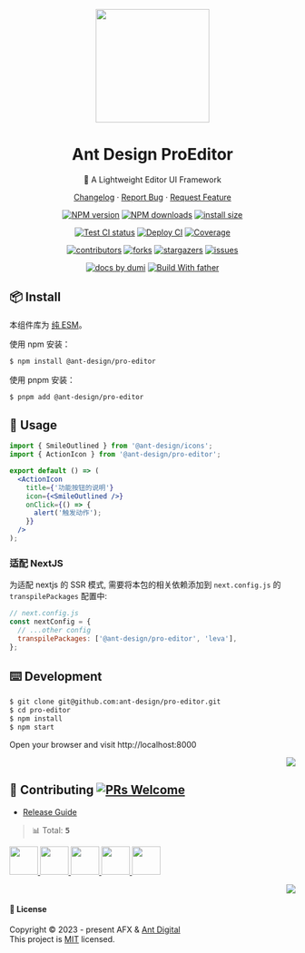 <a name="readme-top"></a>

<p align="center">
  <a href="#">
    <img width="200" src="https://gw.alipayobjects.com/zos/antfincdn/upvrAjAPQX/Logo_Tech%252520UI.svg">
  </a>
</p>

<h1 align="center">Ant Design ProEditor</h1>

<div align="center">

🌟 A Lightweight Editor UI Framework

[Changelog](./CHANGELOG.md) · [Report Bug][issues-url] · [Request Feature][issues-url]

<!-- SHIELD GROUP -->

[![NPM version][npm-image]][npm-url] [![NPM downloads][download-image]][download-url] [![install size][npm-size]][npm-size-url]

[![Test CI status][test-ci]][test-ci-url] [![Deploy CI][release-ci]][release-ci-url] [![Coverage][coverage]][codecov-url]

[![contributors][contributors-shield]][contributors-url] [![forks][forks-shield]][forks-url] [![stargazers][stargazers-shield]][stargazers-url] [![issues][issues-shield]][issues-url]

[![ docs by dumi][dumi-url]](https://d.umijs.org/) [![Build With father][father-url]](https://github.com/umijs/father/)

<!-- gitpod url -->

[gitpod-badge]: https://img.shields.io/badge/Gitpod-ready--to--code-blue?logo=gitpod
[gitpod-url]: https://gitpod.io/#https://github.com/ant-design/@ant-design/pro-editor

<!-- umi url -->

[dumi-url]: https://img.shields.io/badge/docs%20by-dumi-blue
[father-url]: https://img.shields.io/badge/build%20with-father-028fe4.svg

<!-- npm url -->

[npm-image]: https://img.shields.io/npm/v/@ant-design/pro-editor.svg?style=flat-square&color=deepgreen&label=latest
[npm-url]: https://npmjs.org/package/@ant-design/pro-editor
[npm-size]: https://img.shields.io/bundlephobia/minzip/@ant-design/pro-editor?color=deepgreen&label=gizpped%20size&style=flat-square
[npm-size-url]: https://packagephobia.com/result?p=@ant-design/pro-editor

<!-- coverage -->

[coverage]: https://codecov.io/gh/ant-design/pro-editor/branch/main/graph/badge.svg
[codecov-url]: https://codecov.io/gh/ant-design/pro-editor/branch/main

<!-- Github CI -->

[test-ci]: https://github.com/ant-design/pro-editor/actions/workflows/test.yml/badge.svg
[test-ci-url]: https://github.com/ant-design/pro-editor/actions/workflows/test.yml
[release-ci]: https://github.com/ant-design/pro-editor/actions/workflows/release.yml/badge.svg
[release-ci-url]: https://github.com/ant-design/pro-editor/actions/workflows/release.yml/
[download-image]: https://img.shields.io/npm/dm/@ant-design/pro-editor.svg?style=flat-square
[download-url]: https://npmjs.org/package/@ant-design/pro-editor

<!-- contributors -->

[contributors-shield]: https://img.shields.io/github/contributors/ant-design/pro-editor.svg?style=flat
[contributors-url]: https://github.com/ant-design/pro-editor/graphs/contributors

<!-- forks -->

[forks-shield]: https://img.shields.io/github/forks/ant-design/pro-editor.svg?style=flat
[forks-url]: https://github.com/ant-design/pro-editor/network/members

<!-- stargazers -->

[stargazers-shield]: https://img.shields.io/github/stars/ant-design/pro-editor.svg?style=flat
[stargazers-url]: https://github.com/ant-design/pro-editor/stargazers

<!-- issues -->

[issues-shield]: https://img.shields.io/github/issues/ant-design/pro-editor.svg?style=flat
[issues-url]: https://github.com/ant-design/pro-editor/issues/new/choose

</div>

## 📦 Install

本组件库为 [纯 ESM](https://gist.github.com/sindresorhus/a39789f98801d908bbc7ff3ecc99d99c)。

使用 npm 安装：

```bash
$ npm install @ant-design/pro-editor
```

使用 pnpm 安装：

```bash
$ pnpm add @ant-design/pro-editor
```

## 🔨 Usage

```jsx
import { SmileOutlined } from '@ant-design/icons';
import { ActionIcon } from '@ant-design/pro-editor';

export default () => (
  <ActionIcon
    title={'功能按钮的说明'}
    icon={<SmileOutlined />}
    onClick={() => {
      alert('触发动作');
    }}
  />
);
```

### 适配 NextJS

为适配 nextjs 的 SSR 模式, 需要将本包的相关依赖添加到 `next.config.js` 的 `transpilePackages` 配置中:

```js
// next.config.js
const nextConfig = {
  // ...other config
  transpilePackages: ['@ant-design/pro-editor', 'leva'],
};
```

## ⌨️ Development

```bash
$ git clone git@github.com:ant-design/pro-editor.git
$ cd pro-editor
$ npm install
$ npm start
```

Open your browser and visit http://localhost:8000

<div align="right">

[![][back-to-top]](#readme-top)

</div>

## 🤝 Contributing [![PRs Welcome](https://img.shields.io/badge/PRs-welcome-brightgreen.svg?style=flat-square)](http://makeapullrequest.com)

- [Release Guide](https://github.com/ant-design/pro-editor/wiki/release)

<!-- CONTRIBUTION GROUP -->

> 📊 Total: <kbd>**5**</kbd>

<a href="https://github.com/arvinxx" title="arvinxx">
  <img src="https://avatars.githubusercontent.com/u/28616219?v=4" width="50" />
</a>
<a href="https://github.com/rdmclin2" title="rdmclin2">
  <img src="https://avatars.githubusercontent.com/u/4705237?v=4" width="50" />
</a>
<a href="https://github.com/actions-user" title="actions-user">
  <img src="https://avatars.githubusercontent.com/u/65916846?v=4" width="50" />
</a>
<a href="https://github.com/meganjohnson96" title="meganjohnson96">
  <img src="https://avatars.githubusercontent.com/u/136729222?v=4" width="50" />
</a>
<a href="https://github.com/chenshuai2144" title="chenshuai2144">
  <img src="https://avatars.githubusercontent.com/u/8186664?v=4" width="50" />
</a>

<!-- CONTRIBUTION END -->

<div align="right">

[![][back-to-top]](#readme-top)

</div>

#### 📝 License

Copyright © 2023 - present AFX & [Ant Digital](antdigital.com) <br />
This project is [MIT](./LICENSE) licensed.

<!-- SHIELD LINK GROUP -->

[back-to-top]: https://img.shields.io/badge/-BACK_TO_TOP-151515?style=flat-square
